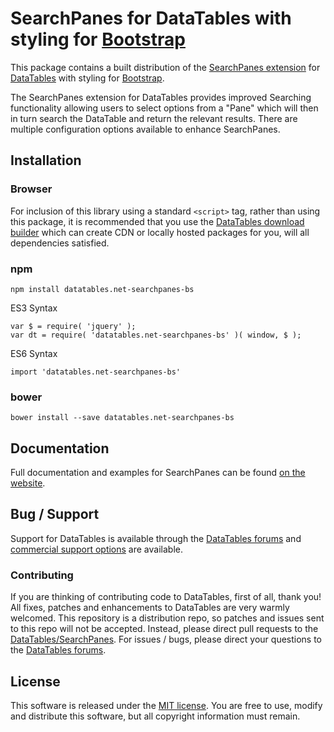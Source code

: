 # SearchPanes for DataTables with styling for [Bootstrap](https://getbootstrap.com/docs/3.3/)

This package contains a built distribution of the [SearchPanes extension](https://datatables.net/extensions/searchpanes) for [DataTables](https://datatables.net/) with styling for [Bootstrap](https://getbootstrap.com/docs/3.3/).

The SearchPanes extension for DataTables provides improved Searching functionality allowing users to select options from a "Pane" which will then in turn search the DataTable and return the relevant results. There are multiple configuration options available to enhance SearchPanes.


## Installation

### Browser

For inclusion of this library using a standard `<script>` tag, rather than using this package, it is recommended that you use the [DataTables download builder](//datatables.net/download) which can create CDN or locally hosted packages for you, will all dependencies satisfied.

### npm

```
npm install datatables.net-searchpanes-bs
```

ES3 Syntax
```
var $ = require( 'jquery' );
var dt = require( 'datatables.net-searchpanes-bs' )( window, $ );
```

ES6 Syntax
```
import 'datatables.net-searchpanes-bs'
```

### bower

```
bower install --save datatables.net-searchpanes-bs
```



## Documentation

Full documentation and examples for SearchPanes can be found [on the website](https://datatables.net/extensions/searchpanes).


## Bug / Support

Support for DataTables is available through the [DataTables forums](//datatables.net/forums) and [commercial support options](//datatables.net/support) are available.


### Contributing

If you are thinking of contributing code to DataTables, first of all, thank you! All fixes, patches and enhancements to DataTables are very warmly welcomed. This repository is a distribution repo, so patches and issues sent to this repo will not be accepted. Instead, please direct pull requests to the [DataTables/SearchPanes](http://github.com/DataTables/SearchPanes). For issues / bugs, please direct your questions to the [DataTables forums](//datatables.net/forums).


## License

This software is released under the [MIT license](//datatables.net/license). You are free to use, modify and distribute this software, but all copyright information must remain.

